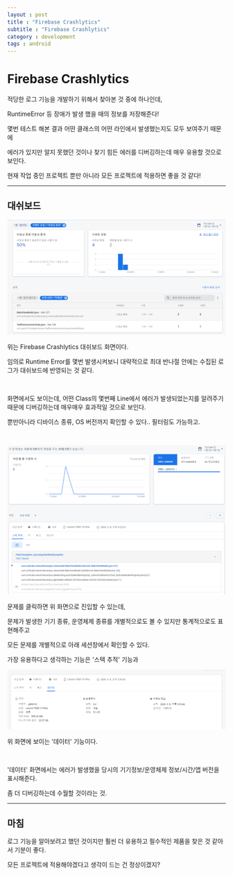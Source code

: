 ```yaml
---
layout : post
title : "Firebase Crashlytics"
subtitle : "Firebase Crashlytics"
category : development
tags : android
---
```


# Firebase Crashlytics

적당한 로그 기능을 개발하기 위해서 찾아본 것 중에 하나인데,

RuntimeError 등 장애가 발생 했을 때의 정보를 저장해준다!



몇번 테스트 해본 결과 어떤 클래스의 어떤 라인에서 발생했는지도 모두 보여주기 때문에

에러가 있지만 알지 못했던 것이나 찾기 힘든 에러를 디버깅하는데 매우 유용할 것으로 보인다.



현재 작업 중인 프로젝트 뿐만 아니라 모든 프로젝트에 적용하면 좋을 것 같다!



---

## 대쉬보드 

![crashlytics1](/assets/img/2020-09-09/crashlytics1.png)

위는 Firebase Crashlytics 대쉬보드 화면이다.

임의로 Runtime Error를 몇번 발생시켜보니 대략적으로 최대 반나절 안에는 수집된 로그가 대쉬보드에 반영되는 것 같다.

<br>

화면에서도 보이는데, 어떤 Class의 몇번째 Line에서 에러가 발생되었는지를 알려주기 때문에 디버깅하는데 매우매우 효과적일 것으로 보인다.

뿐만아니라 디바이스 종류, OS 버전까지 확인할 수 있다.. 필터링도 가능하고.

<br>

![crashlytics2](/assets/img/2020-09-09/crashlytics2.png)

문제를 클릭하면 위 화면으로 진입할 수 있는데,

문제가 발생한 기기 종류, 운영체제 종류를 개별적으로도 볼 수 있지만 통계적으로도 표현해주고

모든 문제를 개별적으로 아래 세션창에서 확인할 수 있다.

가장 유용하다고 생각하는 기능은 '스택 추적' 기능과



![crashlytics3](/assets/img/2020-09-09/crashlytics3.png)

위 화면에 보이는 '데이터' 기능이다.

<br>

'데이터' 화면에서는 에러가 발생했을 당시의 기기정보/운영체제 정보/시간/앱 버전을 표시해준다.

좀 더 디버깅하는데 수월할 것이라는 것.



---

## 마침

로그 기능을 알아보려고 했던 것이지만 훨씬 더 유용하고 필수적인 제품을 찾은 것 같아서 기분이 좋다.

모든 프로젝트에 적용해야겠다고 생각이 드는 건 정상이겠지?